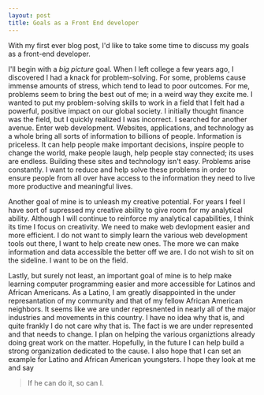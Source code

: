 ```yaml
---
layout: post
title: Goals as a Front End developer
---
```

With my first ever blog post, I'd like to take some time to discuss my goals as a front-end developer.

I'll begin with a _big picture_ goal. When I left college a few years ago, I discovered I had a knack for problem-solving. For some, problems cause immense amounts of stress, which tend to lead to poor outcomes. For me, problems seem to bring the best out of me; in a weird way they excite me. I wanted to put my problem-solving skills to work in a field that I felt had a powerful, positive impact on our global society. I initially thought finance was the field, but I quickly realized I was incorrect. I searched for another avenue. Enter web development. Websites, applications, and technology as a whole bring all sorts of information to billions of people. Information is priceless. It can help people make important decisions, inspire people to change the world, make people laugh, help people stay connected; its uses are endless. Building these sites and technology isn't easy. Problems arise constantly. I want to reduce and help solve these problems in order to ensure people from all over have access to the information they need to live more productive and meaningful lives.

Another goal of mine is to unleash my creative potential. For years I feel I have sort of supressed my creative ability to give room for my analytical ability. Although I will continue to reinforce my analytical capabilities, I think its time I focus on creativity. We need to make web devlopment easier and more efficient. I do not want to simply learn the various web development tools out there, I want to help create new ones. The more we can make information and data accessible the better off we are. I do not wish to sit on the sideline. I want to be on the field.


Lastly, but surely not least, an important goal of mine is to help make learning computer programming easier and more accessible for Latinos and African Americans. As a Latino, I am greatly disappointed in the under represantation of my community and that of my fellow African American neighbors. It seems like we are under represnented in nearly all of the major industries and movements in this country. I have no idea why that is, and quite frankly I do not care why that is. The fact is we are under represented and that needs to change. I plan on helping the various organiztions already doing great work on the matter. Hopefully, in the future I can help build a strong organization dedicated to the cause. I also hope that I can set an example for Latino and African American youngsters. I hope they look at me and say 
> If he can do it, so can I. 